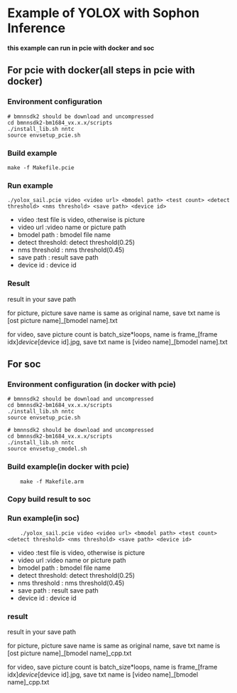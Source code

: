 # Example of YOLOX with Sophon Inference

**this example can run in pcie with docker and soc**

## For pcie with docker(all steps in pcie with docker)

### Environment configuration 

```shell
# bmnnsdk2 should be download and uncompressed
cd bmnnsdk2-bm1684_vx.x.x/scripts
./install_lib.sh nntc
source envsetup_pcie.sh
```

### Build example
``` shell
make -f Makefile.pcie
```

### Run example

``` shell
./yolox_sail.pcie video <video url> <bmodel path> <test count> <detect threshold> <nms threshold> <save path> <device id>
```
- video           :test file is video, otherwise is picture
- video url       :video name or picture path
- bmodel path     : bmodel file name
- detect threshold: detect threshold(0.25)
- nms threshold   : nms threshold(0.45)
- save path       : result save path
- device id       : device id

### Result
result in your save path

for picture,  picture save name is same as original name, save txt name is [ost picture name]_[bmodel name].txt

for video, save picture count is batch_size*loops, name is frame_[frame idx]_device_[device id].jpg, save txt name is [video name]_[bmodel name].txt


## For soc

### Environment configuration (in docker with pcie)

```shell [with SC5]
# bmnnsdk2 should be download and uncompressed
cd bmnnsdk2-bm1684_vx.x.x/scripts
./install_lib.sh nntc
source envsetup_pcie.sh 
```

```shell [not SC5]
# bmnnsdk2 should be download and uncompressed
cd bmnnsdk2-bm1684_vx.x.x/scripts
./install_lib.sh nntc
source envsetup_cmodel.sh 
```

### Build example(in docker with pcie)

``` shell
    make -f Makefile.arm
```
### Copy build result to soc

### Run example(in soc)

``` shell
    ./yolox_sail.pcie video <video url> <bmodel path> <test count> <detect threshold> <nms threshold> <save path> <device id>
```
- video           :test file is video, otherwise is picture
- video url       :video name or picture path
- bmodel path     : bmodel file name
- detect threshold: detect threshold(0.25)
- nms threshold   : nms threshold(0.45)
- save path       : result save path
- device id       : device id

### result

result in your save path

for picture,  picture save name is same as original name, save txt name is [ost picture name]_[bmodel name]_cpp.txt

for video, save picture count is batch_size*loops, name is frame_[frame idx]_device_[device id].jpg, save txt name is [video name]_[bmodel name]_cpp.txt